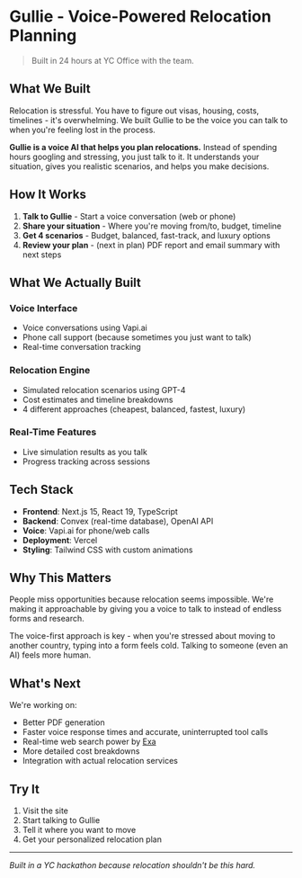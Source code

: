 # Gullie - Voice-Powered Relocation Planning

> Built in 24 hours at YC Office with the team.

## What We Built

Relocation is stressful. You have to figure out visas, housing, costs, timelines - it's overwhelming. We built Gullie to be the voice you can talk to when you're feeling lost in the process.

**Gullie is a voice AI that helps you plan relocations.** Instead of spending hours googling and stressing, you just talk to it. It understands your situation, gives you realistic scenarios, and helps you make decisions.

## How It Works

1. **Talk to Gullie** - Start a voice conversation (web or phone)
2. **Share your situation** - Where you're moving from/to, budget, timeline
3. **Get 4 scenarios** - Budget, balanced, fast-track, and luxury options
4. **Review your plan** - (next in plan) PDF report and email summary with next steps

## What We Actually Built

### Voice Interface

- Voice conversations using Vapi.ai
- Phone call support (because sometimes you just want to talk)
- Real-time conversation tracking

### Relocation Engine

- Simulated relocation scenarios using GPT-4
- Cost estimates and timeline breakdowns
- 4 different approaches (cheapest, balanced, fastest, luxury)

### Real-Time Features

- Live simulation results as you talk
- Progress tracking across sessions

## Tech Stack

- **Frontend**: Next.js 15, React 19, TypeScript
- **Backend**: Convex (real-time database), OpenAI API
- **Voice**: Vapi.ai for phone/web calls
- **Deployment**: Vercel
- **Styling**: Tailwind CSS with custom animations

## Why This Matters

People miss opportunities because relocation seems impossible. We're making it approachable by giving you a voice to talk to instead of endless forms and research.

The voice-first approach is key - when you're stressed about moving to another country, typing into a form feels cold. Talking to someone (even an AI) feels more human.

## What's Next

We're working on:

- Better PDF generation
- Faster voice response times and accurate, uninterrupted tool calls
- Real-time web search power by [Exa](https://exa.ai)
- More detailed cost breakdowns
- Integration with actual relocation services

## Try It

1. Visit the site
2. Start talking to Gullie
3. Tell it where you want to move
4. Get your personalized relocation plan

---

_Built in a YC hackathon because relocation shouldn't be this hard._
